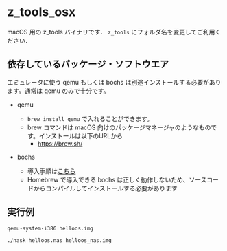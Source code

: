 # z_tools_osx

macOS 用の z_tools バイナリです．
`z_tools` にフォルダ名を変更してご利用ください．

## 依存しているパッケージ・ソフトウエア

エミュレータに使う qemu もしくは bochs は別途インストールする必要があります。通常は qemu のみで十分です。

- qemu
  - `brew install qemu` で入れることができます。
  - brew コマンドは macOS 向けのパッケージマネージャのようなものです。インストールは以下のURLから
    - https://brew.sh/

- bochs
  - 導入手順は[こちら](https://github.com/HariboteOS/z_tools_osx/wiki/bochs_compile)
  - Homebrew で導入できる bochs は正しく動作しないため、ソースコードからコンパイルしてインストールする必要があります


## 実行例

```sh
qemu-system-i386 helloos.img
```

```sh
./nask helloos.nas helloos_nas.img
```
